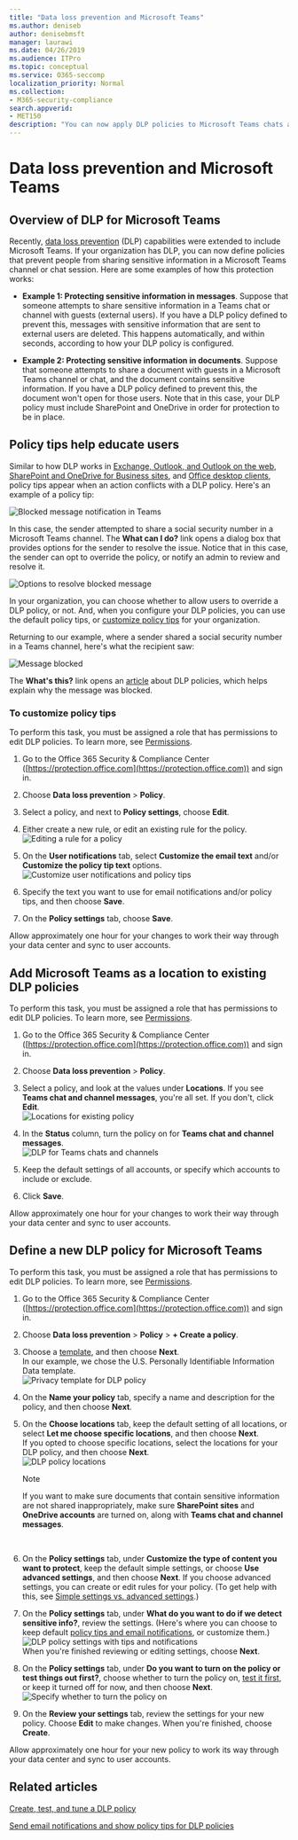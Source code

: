 ```yaml
---
title: "Data loss prevention and Microsoft Teams"
ms.author: deniseb
author: denisebmsft
manager: laurawi
ms.date: 04/26/2019
ms.audience: ITPro
ms.topic: conceptual
ms.service: O365-seccomp
localization_priority: Normal
ms.collection: 
- M365-security-compliance
search.appverid: 
- MET150
description: "You can now apply DLP policies to Microsoft Teams chats and channels. Read this article to learn more about how it works."
---
```


# Data loss prevention and Microsoft Teams

## Overview of DLP for Microsoft Teams

Recently, [data loss prevention](data-loss-prevention-policies.md) (DLP) capabilities were extended to include Microsoft Teams. If your organization has DLP, you can now define policies that prevent people from sharing sensitive information in a Microsoft Teams channel or chat session. Here are some examples of how this protection works:

- **Example 1: Protecting sensitive information in messages**. Suppose that someone attempts to share sensitive information in a Teams chat or channel with guests (external users). If you have a DLP policy defined to prevent this, messages with sensitive information that are sent to external users are deleted. This happens automatically, and within seconds, according to how your DLP policy is configured.

- **Example 2: Protecting sensitive information in documents**. Suppose that someone attempts to share a document with guests in a Microsoft Teams channel or chat, and the document contains sensitive information. If you have a DLP policy defined to prevent this, the document won't open for those users. Note that in this case, your DLP policy must include SharePoint and OneDrive in order for protection to be in place.

## Policy tips help educate users

Similar to how DLP works in [Exchange, Outlook, and Outlook on the web](data-loss-prevention-policies.md#policy-evaluation-in-exchange-online-outlook-and-outlook-on-the-web), [SharePoint and OneDrive for Business sites](data-loss-prevention-policies.md#policy-evaluation-in-onedrive-for-business-and-sharepoint-online-sites), and [Office desktop clients](data-loss-prevention-policies.md#policy-evaluation-in-the-office-desktop-programs), policy tips appear when an action conflicts with a DLP policy. Here's an example of a policy tip:

![Blocked message notification in Teams](media/dlp-teams-blockedmessage-notification.png)

In this case, the sender attempted to share a social security number in a Microsoft Teams channel. The **What can I do?** link opens a dialog box that provides options for the sender to resolve the issue. Notice that in this case, the sender can opt to override the policy, or notify an admin to review and resolve it.

![Options to resolve blocked message](media/dlp-teams-blockedmessage-possibleactions.png)

In your organization, you can choose whether to allow users to override a DLP policy, or not. And, when you configure your DLP policies, you can use the default policy tips, or [customize policy tips](#to-customize-policy-tips) for your organization. 

Returning to our example, where a sender shared a social security number in a Teams channel, here's what the recipient saw:

![Message blocked](media/dlp-teams-blockedmessage-notification-to-user.png)

The **What's this?** link opens an [article](data-loss-prevention-policies.md) about DLP policies, which helps explain why the message was blocked.

### To customize policy tips

To perform this task, you must be assigned a role that has permissions to edit DLP policies. To learn more, see [Permissions](data-loss-prevention-policies.md#permissions).

1. Go to the Office 365 Security & Compliance Center ([https://protection.office.com](https://protection.office.com)) and sign in.

2. Choose **Data loss prevention** > **Policy**. 

3. Select a policy, and next to **Policy settings**, choose **Edit**.

4. Either create a new rule, or edit an existing rule for the policy.<br/>![Editing a rule for a policy](media/dlp-teams-editrule.png)<br/>

5. On the **User notifications** tab, select **Customize the email text** and/or **Customize the policy tip text** options.<br/>![Customize user notifications and policy tips](media/dlp-teams-editrule-usernotifications.png)<br/>  

6. Specify the text you want to use for email notifications and/or policy tips, and then choose **Save**. 

7. On the **Policy settings** tab, choose **Save**.

Allow approximately one hour for your changes to work their way through your data center and sync to user accounts.
 
## Add Microsoft Teams as a location to existing DLP policies

To perform this task, you must be assigned a role that has permissions to edit DLP policies. To learn more, see [Permissions](data-loss-prevention-policies.md#permissions).

1. Go to the Office 365 Security & Compliance Center ([https://protection.office.com](https://protection.office.com)) and sign in.

2. Choose **Data loss prevention** > **Policy**. 

3. Select a policy, and look at the values under **Locations**. If you see **Teams chat and channel messages**, you're all set. If you don't, click **Edit**.<br/>![Locations for existing policy](media/dlp-teams-editexistingpolicy.png)<br/>

4. In the **Status** column, turn the policy on for **Teams chat and channel messages**.<br/>![DLP for Teams chats and channels](media/dlp-teams-addteamschatschannels.png)<br/>

5. Keep the default settings of all accounts, or specify which accounts to include or exclude.

6. Click **Save**.

Allow approximately one hour for your changes to work their way through your data center and sync to user accounts.

## Define a new DLP policy for Microsoft Teams

To perform this task, you must be assigned a role that has permissions to edit DLP policies. To learn more, see [Permissions](data-loss-prevention-policies.md#permissions).

1. Go to the Office 365 Security & Compliance Center ([https://protection.office.com](https://protection.office.com)) and sign in.

2. Choose **Data loss prevention** > **Policy** > **+ Create a policy**. 

3. Choose a [template](data-loss-prevention-policies.md#dlp-policy-templates), and then choose **Next**.<br/>In our example, we chose the U.S. Personally Identifiable Information Data template.<br/>![Privacy template for DLP policy](media/dlp-teams-createnewpolicy-template.png)<br/>

4. On the **Name your policy** tab, specify a name and description for the policy, and then choose **Next**. 

5. On the **Choose locations** tab, keep the default setting of all locations, or select **Let me choose specific locations**, and then choose **Next**.<br/>If you opted to choose specific locations, select the locations for your DLP policy, and then choose **Next**.<br/>![DLP policy locations](media/dlp-teams-selectlocationsnewpolicy.png)<br/>
    > [!NOTE]
    > If you want to make sure documents that contain sensitive information are not shared inappropriately, make sure **SharePoint sites** and **OneDrive accounts** are turned on, along with **Teams chat and channel messages**.
<br/>

6. On the **Policy settings** tab, under **Customize the type of content you want to protect**, keep the default simple settings, or choose **Use advanced settings**, and then choose **Next**. If you choose advanced settings, you can create or edit rules for your policy. (To get help with this, see [Simple settings vs. advanced settings](data-loss-prevention-policies.md#simple-settings-vs-advanced-settings).)

7.  On the **Policy settings** tab, under **What do you want to do if we detect sensitive info?**, review the settings. (Here's where you can choose to keep default [policy tips and email notifications](use-notifications-and-policy-tips.md), or customize them.)<br/>![DLP policy settings with tips and notifications](media/dlp-teams-policysettings-tipsemails.png)<br/>When you're finished reviewing or editing settings, choose **Next**.

8. On the **Policy settings** tab, under **Do you want to turn on the policy or test things out first?**, choose whether to turn the policy on, [test it first](data-loss-prevention-policies.md#roll-out-dlp-policies-gradually-with-test-mode), or keep it turned off for now, and then choose **Next**.<br/>![Specify whether to turn the policy on](media/dlp-teams-policysettings-turnonnow.png)<br/>

9. On the **Review your settings** tab, review the settings for your new policy. Choose **Edit** to make changes. When you're finished, choose **Create**. 

Allow approximately one hour for your new policy to work its way through your data center and sync to user accounts.

## Related articles

[Create, test, and tune a DLP policy](create-test-tune-dlp-policy.md)

[Send email notifications and show policy tips for DLP policies](use-notifications-and-policy-tips.md)
